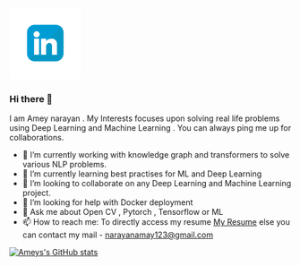 [![img](https://github.com/gd1m3y/gd1m3y/blob/master/iconfinder_14_5209164.png)](https://www.linkedin.com/in/amey-narayan-32961516b/)
### Hi there 👋

<!--
**gd1m3y/gd1m3y** is a ✨ _special_ ✨ repository because its `README.md` (this file) appears on your GitHub profile.
-->
I am Amey narayan . My Interests focuses upon solving real life problems using Deep Learning and Machine Learning . You can always ping me up for collaborations.

- 🔭 I’m currently working with knowledge graph and transformers to solve various NLP problems.
- 🌱 I’m currently learning best practises for ML and Deep Learning
- 👯 I’m looking to collaborate on any Deep Learning and Machine Learning project.
- 🤔 I’m looking for help with Docker deployment
- 💬 Ask me about Open CV , Pytorch , Tensorflow or ML
- 📫 How to reach me: To directly access my resume [My Resume](https://docs.google.com/document/d/1s1mcD5kcqIPcNR9hb0-G6LT3L5Z9AOq9ndGz2FyhMW8/edit?usp=sharing) else you can contact my mail - narayanamay123@gmail.com



[![Ameys's GitHub stats](https://github-readme-stats.vercel.app/api?username=gd1m3y)](https://github.com/anuraghazra/github-readme-stats)
